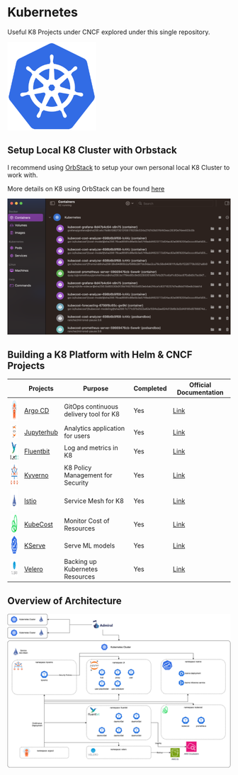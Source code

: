 # Kubernetes

Useful K8 Projects under CNCF explored under this single repository.

<img src="k8/src/img/k8-logo.png" width="200" height="200">

## Setup Local K8 Cluster with Orbstack
I recommend using [OrbStack](https://orbstack.dev/) to setup your own personal local K8 Cluster to work with.

More details on K8 using OrbStack can be found [here](https://docs.orbstack.dev/kubernetes/)



![Image of OrbStack](k8/src/img/orbstack.png)
## Building a K8 Platform with Helm & CNCF Projects

|                              | Projects                             | Purpose                                | Completed | Official Documentation |
|---------| -------------------------------------| -------------------------------------- | --------- | ------------ |
| <img src="k8/src/img/argocd/logo.png" width="50" height="50"> | [Argo CD](k8/argocd/readme.md)       | GitOps continuous delivery tool for K8 | Yes       | [Link](https://argoproj.github.io/cd/)              |
| <img src="k8/src/img/jupyter/logo.png" width="50" height="30"> | [Jupyterhub](k8/jupyterhub/readme.md) | Analytics application for users        | Yes       | [Link](https://z2jh.jupyter.org/en/stable/)              |
| <img src="k8/src/img/fluentbit/fluentbit-logo.png" width="50" height="40"> | [Fluentbit](k8/fluentbit/readme.md)  | Log and metrics in K8                  | Yes       | [Link](https://fluentbit.io/)             |
| <img src="k8/src/img/kyverno/logo.png" width="50" height="50"> | [Kyverno](k8/kyverno/readme.md)      | K8 Policy Management for Security      | Yes       | [Link](https://kyverno.io/)              |
| <img src="k8/src/img/istio/logo.png" width="50" height="50"> | [Istio](k8/istio/readme.md)          | Service Mesh for K8                    | Yes       | [Link](https://istio.io/ )             |
| <img src="k8/src/img/kubecost/logo.png" width="50" height="40"> | [KubeCost](k8/kubecost/readme.md)    | Monitor Cost of Resources              | Yes       | [Link](https://www.kubecost.com/)              |
| <img src="k8/src/img/kserve/logo.png" width="50" height="40"> | [KServe](k8/kserve/readme.md)                             | Serve ML models              | Yes        | [Link](https://kserve.github.io/website/latest/)             |
| <img src="k8/src/img/velero/logo.png" width="50" height="40"> | [Velero](k8/velero/readme.md)        | Backing up Kubernetes Resources        | Yes       | [Link](https://velero.io/)              |

## Overview of Architecture
![Image of Architecture](k8/src/img/k8architecture.png)

